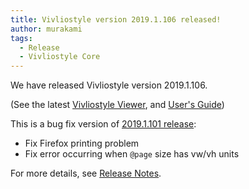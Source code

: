 ```yaml
---
title: Vivliostyle version 2019.1.106 released!
author: murakami
tags:
  - Release
  - Vivliostyle Core
---
```


We have released Vivliostyle version 2019.1.106.

(See the latest [Vivliostyle Viewer](https://vivliostyle.org/viewer/), and [User's Guide](https://vivliostyle.org/docs/user-guide/))

This is a bug fix version of [2019.1.101 release](https://vivliostyle.org/blog/2019/02/27/vivliostyle-2019.1.101-released/):

- Fix Firefox printing problem
- Fix error occurring when `@page` size has vw/vh units

For more details, see [Release Notes](https://github.com/vivliostyle/vivliostyle/releases).
